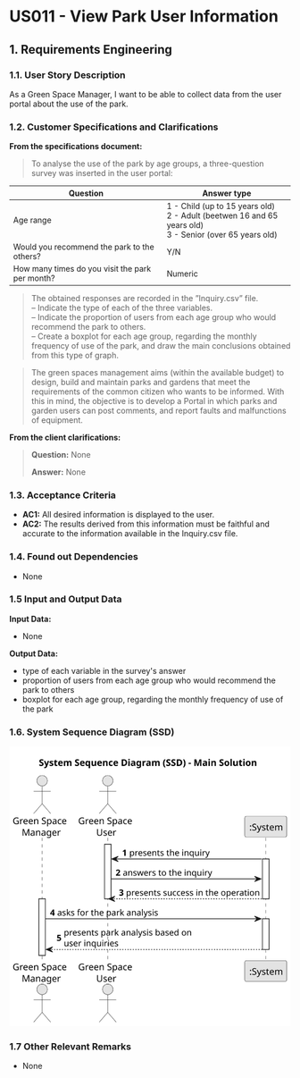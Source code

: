 # US011 - View Park User Information


## 1. Requirements Engineering

### 1.1. User Story Description

As a Green Space Manager, I want to be able to collect data from the user portal
about the use of the park.

### 1.2. Customer Specifications and Clarifications 

**From the specifications document:**

> To analyse the use of the park by age groups,
a three-question survey was inserted in the user portal:

| Question                                        | Answer type                                                                                           |
|-------------------------------------------------|-------------------------------------------------------------------------------------------------------|
| Age range                                       | 1 - Child (up to 15 years old) <br/>2 - Adult (beetwen 16 and 65 years old) <br/>3 - Senior (over 65 years old) |
| Would you recommend the park to the others?     | Y/N                                                                                                   |
| How many times do you visit the park per month? | Numeric                                                                                               |

> The obtained responses are recorded in the ”Inquiry.csv” file.<br>
– Indicate the type of each of the three variables.<br>
– Indicate the proportion of users from each age group who would
recommend the park to others.<br>
– Create a boxplot for each age group, regarding the monthly frequency of use of the park, and draw the main conclusions obtained
from this type of graph.

> The green spaces management aims (within the available budget) to design,
build and maintain parks and gardens that meet the requirements of the
common citizen who wants to be informed. With this in mind, the objective
is to develop a Portal in which parks and garden users can post comments,
and report faults and malfunctions of equipment.


**From the client clarifications:**

> **Question:** None
>
> **Answer:** None

### 1.3. Acceptance Criteria

* **AC1:** All desired information is displayed to the user.
* **AC2:** The results derived from this information must be faithful and accurate to the information available in the Inquiry.csv file.

### 1.4. Found out Dependencies

* None

### 1.5 Input and Output Data

**Input Data:**

* None

**Output Data:**

* type of each variable in the survey's answer
* proportion of users from each age group who would recommend the park to others
* boxplot for each age group, regarding the monthly frequency of use of the park

### 1.6. System Sequence Diagram (SSD)

![System Sequence Diagram](svg/us011-system-sequence-diagram-main-solution.svg)

### 1.7 Other Relevant Remarks

* None